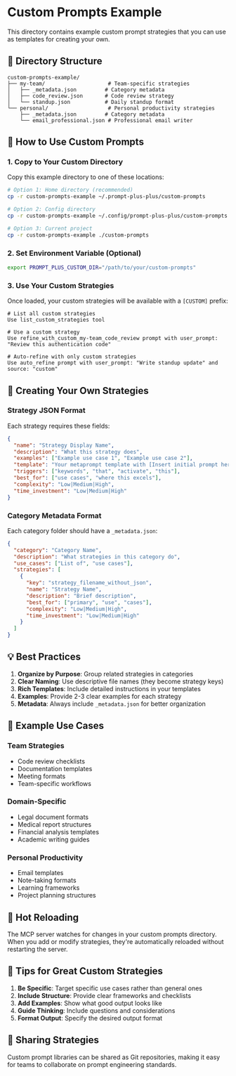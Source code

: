# Custom Prompts Example

This directory contains example custom prompt strategies that you can use as templates for creating your own.

## 📁 Directory Structure

```
custom-prompts-example/
├── my-team/                    # Team-specific strategies
│   ├── _metadata.json         # Category metadata
│   ├── code_review.json       # Code review strategy
│   └── standup.json           # Daily standup format
└── personal/                   # Personal productivity strategies
    ├── _metadata.json         # Category metadata
    └── email_professional.json # Professional email writer
```

## 🚀 How to Use Custom Prompts

### 1. Copy to Your Custom Directory

Copy this example directory to one of these locations:

```bash
# Option 1: Home directory (recommended)
cp -r custom-prompts-example ~/.prompt-plus-plus/custom-prompts

# Option 2: Config directory
cp -r custom-prompts-example ~/.config/prompt-plus-plus/custom-prompts

# Option 3: Current project
cp -r custom-prompts-example ./custom-prompts
```

### 2. Set Environment Variable (Optional)

```bash
export PROMPT_PLUS_CUSTOM_DIR="/path/to/your/custom-prompts"
```

### 3. Use Your Custom Strategies

Once loaded, your custom strategies will be available with a `[CUSTOM]` prefix:

```
# List all custom strategies
Use list_custom_strategies tool

# Use a custom strategy
Use refine_with_custom_my-team_code_review prompt with user_prompt: "Review this authentication code"

# Auto-refine with only custom strategies
Use auto_refine prompt with user_prompt: "Write standup update" and source: "custom"
```

## 📝 Creating Your Own Strategies

### Strategy JSON Format

Each strategy requires these fields:

```json
{
  "name": "Strategy Display Name",
  "description": "What this strategy does",
  "examples": ["Example use case 1", "Example use case 2"],
  "template": "Your metaprompt template with [Insert initial prompt here] placeholder",
  "triggers": ["keywords", "that", "activate", "this"],
  "best_for": ["use cases", "where this excels"],
  "complexity": "Low|Medium|High",
  "time_investment": "Low|Medium|High"
}
```

### Category Metadata Format

Each category folder should have a `_metadata.json`:

```json
{
  "category": "Category Name",
  "description": "What strategies in this category do",
  "use_cases": ["List of", "use cases"],
  "strategies": [
    {
      "key": "strategy_filename_without_json",
      "name": "Strategy Name",
      "description": "Brief description",
      "best_for": ["primary", "use", "cases"],
      "complexity": "Low|Medium|High",
      "time_investment": "Low|Medium|High"
    }
  ]
}
```

## 💡 Best Practices

1. **Organize by Purpose**: Group related strategies in categories
2. **Clear Naming**: Use descriptive file names (they become strategy keys)
3. **Rich Templates**: Include detailed instructions in your templates
4. **Examples**: Provide 2-3 clear examples for each strategy
5. **Metadata**: Always include `_metadata.json` for better organization

## 🎯 Example Use Cases

### Team Strategies
- Code review checklists
- Documentation templates
- Meeting formats
- Team-specific workflows

### Domain-Specific
- Legal document formats
- Medical report structures
- Financial analysis templates
- Academic writing guides

### Personal Productivity
- Email templates
- Note-taking formats
- Learning frameworks
- Project planning structures

## 🔄 Hot Reloading

The MCP server watches for changes in your custom prompts directory. When you add or modify strategies, they're automatically reloaded without restarting the server.

## 🎨 Tips for Great Custom Strategies

1. **Be Specific**: Target specific use cases rather than general ones
2. **Include Structure**: Provide clear frameworks and checklists
3. **Add Examples**: Show what good output looks like
4. **Guide Thinking**: Include questions and considerations
5. **Format Output**: Specify the desired output format

## 🤝 Sharing Strategies

Custom prompt libraries can be shared as Git repositories, making it easy for teams to collaborate on prompt engineering standards.